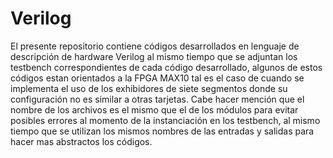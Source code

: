 # Verilog
El presente repositorio contiene códigos desarrollados en lenguaje de descripción de hardware Verilog al mismo tiempo que se adjuntan los testbench correspondientes de cada código desarrollado, algunos de estos códigos estan orientados a la FPGA MAX10 tal es el caso de cuando se implementa el uso de
los exhibidores de siete segmentos donde su configuración no es similar a otras tarjetas. Cabe hacer mención que el nombre de los archivos es el mismo que el de los módulos para evitar posibles errores al momento de la instanciación en los testbench, al mismo tiempo que se utilizan los mismos nombres
de las entradas y salidas para hacer mas abstractos los códigos.
